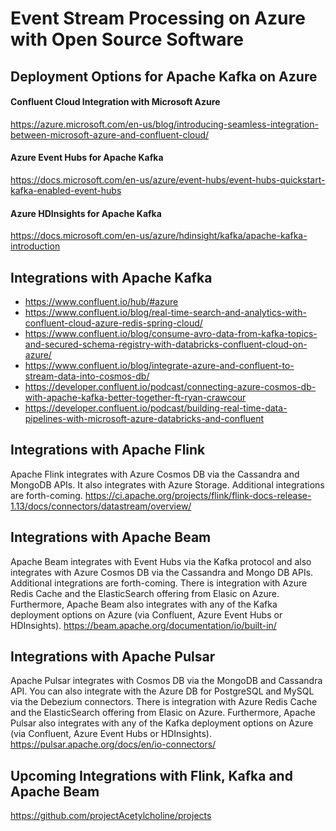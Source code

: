 # Event Stream Processing on Azure with Open Source Software

## Deployment Options for Apache Kafka on Azure

#### Confluent Cloud Integration with Microsoft Azure
https://azure.microsoft.com/en-us/blog/introducing-seamless-integration-between-microsoft-azure-and-confluent-cloud/


#### Azure Event Hubs for Apache Kafka
https://docs.microsoft.com/en-us/azure/event-hubs/event-hubs-quickstart-kafka-enabled-event-hubs

#### Azure HDInsights for Apache Kafka
https://docs.microsoft.com/en-us/azure/hdinsight/kafka/apache-kafka-introduction

## Integrations with Apache Kafka

- https://www.confluent.io/hub/#azure
- https://www.confluent.io/blog/real-time-search-and-analytics-with-confluent-cloud-azure-redis-spring-cloud/
- https://www.confluent.io/blog/consume-avro-data-from-kafka-topics-and-secured-schema-registry-with-databricks-confluent-cloud-on-azure/ 
- https://www.confluent.io/blog/integrate-azure-and-confluent-to-stream-data-into-cosmos-db/
- https://developer.confluent.io/podcast/connecting-azure-cosmos-db-with-apache-kafka-better-together-ft-ryan-crawcour
- https://developer.confluent.io/podcast/building-real-time-data-pipelines-with-microsoft-azure-databricks-and-confluent


## Integrations with Apache Flink
Apache Flink integrates with Azure Cosmos DB via the Cassandra and MongoDB APIs. It also integrates with Azure Storage.
Additional integrations are forth-coming.
https://ci.apache.org/projects/flink/flink-docs-release-1.13/docs/connectors/datastream/overview/


## Integrations with Apache Beam
Apache Beam integrates with Event Hubs via the Kafka protocol and also integrates with Azure Cosmos DB via the Cassandra and Mongo DB APIs.
Additional integrations are forth-coming. There is integration with Azure Redis Cache and the ElasticSearch offering from Elasic on Azure. Furthermore, Apache Beam also integrates with any of the Kafka deployment options on Azure (via Confluent, Azure Event Hubs or HDInsights).
https://beam.apache.org/documentation/io/built-in/

## Integrations with Apache Pulsar
Apache Pulsar integrates with Cosmos DB via the MongoDB and Cassandra API. You can also integrate with the Azure DB for PostgreSQL and MySQL via the Debezium connectors. There is integration with Azure Redis Cache and the ElasticSearch offering from Elasic on Azure. Furthermore, Apache Pulsar also integrates with any of the Kafka deployment options on Azure (via Confluent, Azure Event Hubs or HDInsights).
https://pulsar.apache.org/docs/en/io-connectors/


## Upcoming Integrations with Flink, Kafka and Apache Beam
https://github.com/projectAcetylcholine/projects
